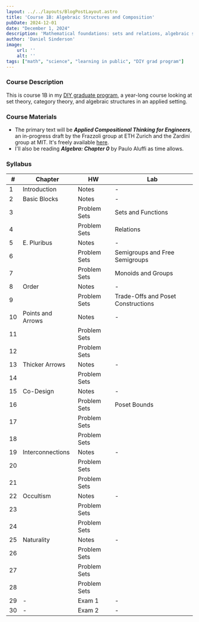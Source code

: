 ```yaml
---
layout: ../../layouts/BlogPostLayout.astro
title: 'Course 1B: Algebraic Structures and Composition'
pubDate: 2024-12-01
date: "December 1, 2024"
description: 'Mathematical foundations: sets and relations, algebraic structures, and basic category theory'
author: 'Daniel Sinderson'
image:
    url: ''
    alt: ''
tags: ["math", "science", "learning in public", "DIY grad program"]
---
```

### Course Description
This is course 1B in my [DIY graduate program](/posts/DIYphd-1), a year-long course looking at set theory, category theory, and algebraic structures in an applied setting.


### Course Materials
- The primary text will be ***Applied Compositional Thinking for Engineers***, an in-progress draft by the Frazzoli group at ETH Zurich and the Zardini group at MIT. It's freely available [here](https://applied-compositional-thinking.engineering/wp-content/uploads/2021/12/ACT4E-public-slow.pdf).
- I'll also be reading ***Algebra: Chapter 0*** by Paulo Aluffi as time allows.

### Syllabus
| # | Chapter           | HW  | Lab                            |
| ---- | ----------------- | --------- | ------------------------------ |
| 1    | Introduction      | Notes     | -                              |
| 2    | Basic Blocks      | Notes     | -                              |
| 3    |                   | Problem Sets | Sets and Functions             |
| 4    |                   | Problem Sets | Relations                      |
| 5    | E. Pluribus       | Notes     | -                              |
| 6    |                   | Problem Sets | Semigroups and Free Semigroups |
| 7    |                   | Problem Sets | Monoids and Groups             |
| 8    | Order             | Notes     | -                     |
| 9    |                   | Problem Sets | Trade-Offs and Poset Constructions            |
| 10   | Points and Arrows | Notes     | -                              |
| 11   |                   | Problem Sets |                                |
| 12   |                   | Problem Sets |                                |
| 13   | Thicker Arrows    | Notes     | -                              |
| 14   |                   | Problem Sets |                                |
| 15   | Co-Design         | Notes     | -                              |
| 16   |                   | Problem Sets | Poset Bounds                   |
| 17   |                   | Problem Sets |                                |
| 18   |                   | Problem Sets |                                |
| 19   | Interconnections  | Notes     | -                              |
| 20   |                   | Problem Sets |                                |
| 21   |                   | Problem Sets |                                |
| 22   | Occultism         | Notes     | -                              |
| 23   |                   | Problem Sets |                                |
| 24   |                   | Problem Sets |                                |
| 25   | Naturality        | Notes     | -                              |
| 26   |                   | Problem Sets |                                |
| 27   |                   | Problem Sets |                                |
| 28   |                   | Problem Sets |                                |
| 29   | -                 | Exam 1    | -                              |
| 30   | -                 | Exam 2    | -                              |

